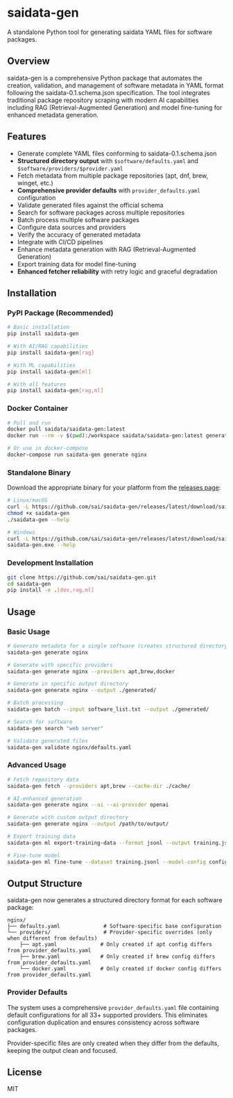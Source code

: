 # saidata-gen

A standalone Python tool for generating saidata YAML files for software packages.

## Overview

saidata-gen is a comprehensive Python package that automates the creation, validation, and management of software metadata in YAML format following the saidata-0.1.schema.json specification. The tool integrates traditional package repository scraping with modern AI capabilities including RAG (Retrieval-Augmented Generation) and model fine-tuning for enhanced metadata generation.

## Features

- Generate complete YAML files conforming to saidata-0.1.schema.json
- **Structured directory output** with `$software/defaults.yaml` and `$software/providers/$provider.yaml`
- Fetch metadata from multiple package repositories (apt, dnf, brew, winget, etc.)
- **Comprehensive provider defaults** with `provider_defaults.yaml` configuration
- Validate generated files against the official schema
- Search for software packages across multiple repositories
- Batch process multiple software packages
- Configure data sources and providers
- Verify the accuracy of generated metadata
- Integrate with CI/CD pipelines
- Enhance metadata generation with RAG (Retrieval-Augmented Generation)
- Export training data for model fine-tuning
- **Enhanced fetcher reliability** with retry logic and graceful degradation

## Installation

### PyPI Package (Recommended)

```bash
# Basic installation
pip install saidata-gen

# With AI/RAG capabilities
pip install saidata-gen[rag]

# With ML capabilities
pip install saidata-gen[ml]

# With all features
pip install saidata-gen[rag,ml]
```

### Docker Container

```bash
# Pull and run
docker pull saidata/saidata-gen:latest
docker run --rm -v $(pwd):/workspace saidata/saidata-gen:latest generate nginx

# Or use in docker-compose
docker-compose run saidata-gen generate nginx
```

### Standalone Binary

Download the appropriate binary for your platform from the [releases page](https://github.com/sai/saidata-gen/releases):

```bash
# Linux/macOS
curl -L https://github.com/sai/saidata-gen/releases/latest/download/saidata-gen-linux-x86_64 -o saidata-gen
chmod +x saidata-gen
./saidata-gen --help

# Windows
curl -L https://github.com/sai/saidata-gen/releases/latest/download/saidata-gen-windows-x86_64.exe -o saidata-gen.exe
saidata-gen.exe --help
```

### Development Installation

```bash
git clone https://github.com/sai/saidata-gen.git
cd saidata-gen
pip install -e .[dev,rag,ml]
```

## Usage

### Basic Usage

```bash
# Generate metadata for a single software (creates structured directory)
saidata-gen generate nginx

# Generate with specific providers
saidata-gen generate nginx --providers apt,brew,docker

# Generate in specific output directory
saidata-gen generate nginx --output ./generated/

# Batch processing
saidata-gen batch --input software_list.txt --output ./generated/

# Search for software
saidata-gen search "web server"

# Validate generated files
saidata-gen validate nginx/defaults.yaml
```

### Advanced Usage

```bash
# Fetch repository data
saidata-gen fetch --providers apt,brew --cache-dir ./cache/

# AI-enhanced generation
saidata-gen generate nginx --ai --ai-provider openai

# Generate with custom output directory
saidata-gen generate nginx --output /path/to/output/

# Export training data
saidata-gen ml export-training-data --format jsonl --output training.jsonl

# Fine-tune model
saidata-gen ml fine-tune --dataset training.jsonl --model-config config.yaml
```

## Output Structure

saidata-gen now generates a structured directory format for each software package:

```
nginx/
├── defaults.yaml              # Software-specific base configuration
└── providers/                 # Provider-specific overrides (only when different from defaults)
    ├── apt.yaml              # Only created if apt config differs from provider_defaults.yaml
    ├── brew.yaml             # Only created if brew config differs from provider_defaults.yaml
    └── docker.yaml           # Only created if docker config differs from provider_defaults.yaml
```

### Provider Defaults

The system uses a comprehensive `provider_defaults.yaml` file containing default configurations for all 33+ supported providers. This eliminates configuration duplication and ensures consistency across software packages.

Provider-specific files are only created when they differ from the defaults, keeping the output clean and focused.

## License

MIT
